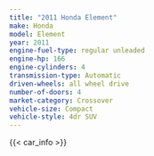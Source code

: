 ```yaml
---
title: "2011 Honda Element"
make: Honda
model: Element
year: 2011
engine-fuel-type: regular unleaded
engine-hp: 166
engine-cylinders: 4
transmission-type: Automatic
driven-wheels: all wheel drive
number-of-doors: 4
market-category: Crossover
vehicle-size: Compact
vehicle-style: 4dr SUV
---
```


{{< car_info >}}
